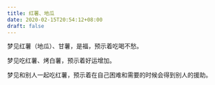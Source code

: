 ```yaml
---
title: 红薯、地瓜
date: 2020-02-15T20:54:12+08:00
draft: false
---
```


梦见红薯（地瓜）、甘薯，是福，预示着吃喝不愁。 

梦见吃红薯、烤白薯，预示着好运增加。

梦见和别人一起吃红薯，预示着在自己困难和需要的时候会得到别人的援助。